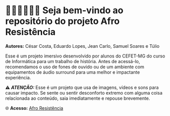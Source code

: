 # ✊🏽✊🏾✊🏿 Seja bem-vindo ao repositório do projeto Afro Resistência
**Autores:** César Costa, Eduardo Lopes, Jean Carlo, Samuel Soares e Túlio

Esse é um projeto imersivo desenvolvido por alunos do CEFET-MG do curso de Informática para um trabalho de história. Antes de acessá-lo, recomendamos o uso de fones de ouvido ou de um ambiente com equipamentos de áudio surround para uma melhor e impactante experiência.

⚠️ ***ATENÇÃO:*** Esse é um projeto que usa de imagens, vídeos e sons para causar impacto. Se sente ou sentir desconforto extremo com alguma coisa relacionada ao conteúdo, saia imediatamente e repouse brevemente.

🌐 **Acesso:** [Afro Resistência](jeanc4rlo.github.io/afro-resistencia)
